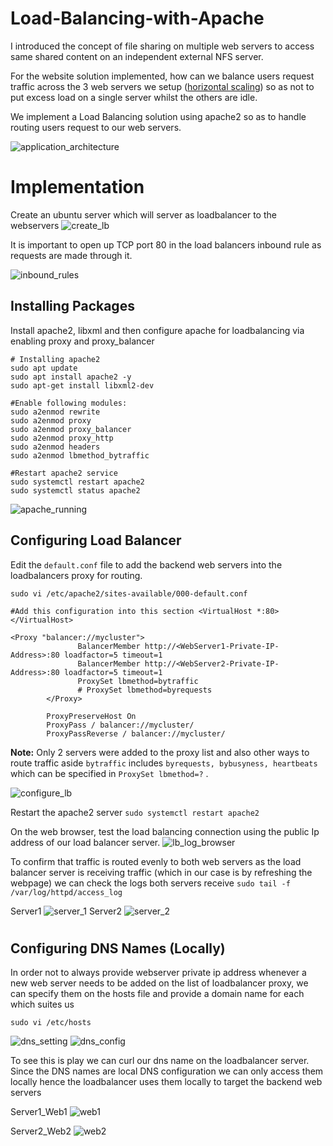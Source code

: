 # Load-Balancing-with-Apache

I introduced the concept of file sharing on multiple web servers to access same shared content on an independent external NFS server.

For the website solution implemented, how can we balance users request traffic across the 3 web servers we setup 
([horizontal scaling](https://www.cloudzero.com/blog/horizontal-vs-vertical-scaling#:~:text=Horizontal%20scaling%20(aka%20scaling%20out,server%20may%20be%20your%20solution.))) so as not to put excess load on a single server whilst the others are idle. 

We implement a Load Balancing solution using apache2 so as to handle routing users request to our web servers.

![application_architecture](./img/_3tier%20web%20application.png)
#

# Implementation

Create an ubuntu server which will server as loadbalancer to the webservers
![create_lb](./img/1.create_lb_server.jpg)

It is important to open up TCP port 80 in the load balancers inbound rule as requests are made through it.

![inbound_rules](./img/2.inbound-rules.jpg)

## Installing Packages
Install apache2, libxml and then configure apache for loadbalancing via enabling proxy and proxy_balancer
```
# Installing apache2
sudo apt update
sudo apt install apache2 -y
sudo apt-get install libxml2-dev
```
```
#Enable following modules:
sudo a2enmod rewrite
sudo a2enmod proxy
sudo a2enmod proxy_balancer
sudo a2enmod proxy_http
sudo a2enmod headers
sudo a2enmod lbmethod_bytraffic
```
```
#Restart apache2 service
sudo systemctl restart apache2
sudo systemctl status apache2

```

![apache_running](./img/3.apache_running.jpg)

## Configuring Load Balancer

Edit the `default.conf` file to add the backend web servers into the loadbalancers proxy for routing.
```
sudo vi /etc/apache2/sites-available/000-default.conf

```
```
#Add this configuration into this section <VirtualHost *:80>  </VirtualHost>

<Proxy "balancer://mycluster">
               BalancerMember http://<WebServer1-Private-IP-Address>:80 loadfactor=5 timeout=1
               BalancerMember http://<WebServer2-Private-IP-Address>:80 loadfactor=5 timeout=1
               ProxySet lbmethod=bytraffic
               # ProxySet lbmethod=byrequests
        </Proxy>

        ProxyPreserveHost On
        ProxyPass / balancer://mycluster/
        ProxyPassReverse / balancer://mycluster/
```
**Note:** Only 2 servers were added to the proxy list and also other ways to route traffic aside `bytraffic` includes `byrequests, bybusyness, heartbeats` which can be specified in `ProxySet lbmethod=?` .

![configure_lb](./img/4.configure_lb.jpg)

Restart the apache2 server `sudo systemctl restart apache2`

On the web browser, test the load balancing connection using the public Ip address of our load balancer server.
![lb_log_browser](./img/6.lb_log_browser.jpg)

To confirm that traffic is routed evenly to both web servers as the load balancer server is receiving traffic (which in our case is by refreshing the webpage) we can check the logs both servers receive `sudo tail -f /var/log/httpd/access_log`

Server1
![server_1](./img/5.a.serverlogs.jpg)
Server2
![server_2](./img/5.b.server_logs.jpg)
#

## Configuring DNS Names (Locally)

In order not to always provide webserver private ip address whenever a new web server needs to be added on the list of loadbalancer proxy, we can specify them on the hosts file and provide a domain name for each which suites us

```
sudo vi /etc/hosts
```
![dns_setting](./img/7.dns_setting.jpg)
![dns_config](./img/8.dns_config.jpg)

To see this is play we can curl our dns name on the loadbalancer server. Since the DNS names are local DNS configuration we can only access them locally hence the loadbalancer uses them locally to target the backend web servers

Server1_Web1
![web1](./img/9.web1.jpg)

Server2_Web2
![web2](./img/10.web2.jpg)
